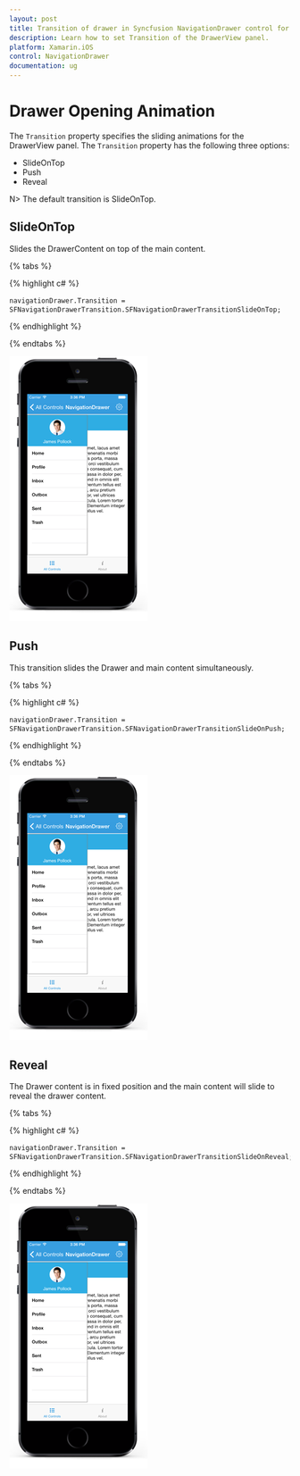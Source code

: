 ```yaml
---
layout: post
title: Transition of drawer in Syncfusion NavigationDrawer control for Xamarin.iOS
description: Learn how to set Transition of the DrawerView panel.
platform: Xamarin.iOS
control: NavigationDrawer
documentation: ug
---
```

# Drawer Opening Animation

The `Transition` property specifies the sliding animations for the DrawerView panel. The `Transition` property has the following three options:

* SlideOnTop
* Push
* Reveal

N> The default transition is SlideOnTop.

## SlideOnTop

Slides the DrawerContent on top of the main content.

{% tabs %}

{% highlight c# %} 

	navigationDrawer.Transition = SFNavigationDrawerTransition.SFNavigationDrawerTransitionSlideOnTop;

{% endhighlight %}

{% endtabs %}

![](images/Slide-on-top.png)

## Push

This transition slides the Drawer and main content simultaneously.

{% tabs %}

{% highlight c# %} 

	navigationDrawer.Transition = SFNavigationDrawerTransition.SFNavigationDrawerTransitionSlideOnPush;

{% endhighlight %}

{% endtabs %}

![](images/push.png)

## Reveal

The Drawer content is in fixed position and the main content will slide to reveal the drawer content.

{% tabs %}

{% highlight c# %} 

	navigationDrawer.Transition = SFNavigationDrawerTransition.SFNavigationDrawerTransitionSlideOnReveal;

{% endhighlight %}

{% endtabs %}

![](images/Reveal.png)
